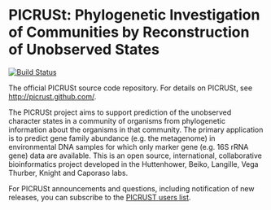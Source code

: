PICRUSt: Phylogenetic Investigation of Communities by Reconstruction of Unobserved States
=========================================================================================

[![Build Status](https://travis-ci.org/picrust/picrust.png?branch=master)](https://travis-ci.org/picrust/picrust)

The official PICRUSt source code repository. For details on PICRUSt, see http://picrust.github.com/.

The PICRUSt project aims to support prediction of the unobserved character states in a community of organisms from phylogenetic information about the organisms in that community.  The primary application is to predict gene family abundance (e.g. the metagenome) in environmental DNA samples for which only marker gene (e.g. 16S rRNA gene) data are available.  This is an open source, international, collaborative bioinformatics project developed in the Huttenhower, Beiko, Langille, Vega Thurber, Knight and Caporaso labs.

For PICRUSt announcements and questions, including notification of new releases, you can subscribe to the [PICRUST users list](https://groups.google.com/group/picrust-users/subscribe?note=1&hl=en&noredirect=true&pli=1).
